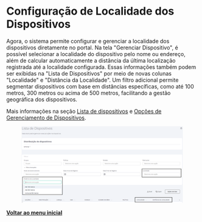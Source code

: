 # Configuração de Localidade dos Dispositivos

Agora, o sistema permite configurar e gerenciar a localidade dos dispositivos diretamente no portal. Na tela "Gerenciar Dispositivo", é possível selecionar a localidade do dispositivo pelo nome ou endereço, além de calcular automaticamente a distância da última localização registrada até a localidade configurada. Essas informações também podem ser exibidas na "Lista de Dispositivos" por meio de novas colunas "Localidade" e "Distância da Localidade". Um filtro adicional permite segmentar dispositivos com base em distâncias específicas, como até 100 metros, 300 metros ou acima de 500 metros, facilitando a gestão geográfica dos dispositivos.

Mais informações na seção [Lista de dispositivos](../../portal/dispositivos/lista-de-dispositivos/) e [Opções de Gerenciamento de Dispositivos](../../portal/dispositivos/lista-de-dispositivos/opcoes-de-gerenciamento-de-dispositivos.md).

<figure><img src="../../../.gitbook/assets/image (301) (1).png" alt=""><figcaption></figcaption></figure>

[**Voltar ao menu inicial**](./)
